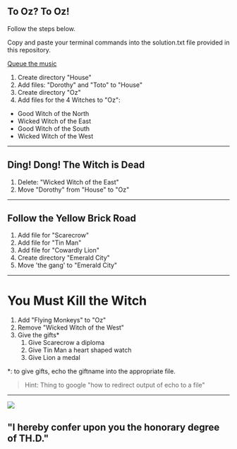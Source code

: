 ## To Oz?  To Oz!

Follow the steps below.

Copy and paste your terminal commands into the solution.txt file provided
in this repository.

[Queue the music](http://thewizardofoz.warnerbros.com/)

1. Create directory "House"
1. Add files: "Dorothy" and "Toto" to "House"
1. Create directory "Oz"
1. Add files for the 4 Witches to "Oz":
  - Good Witch of the North
  - Wicked Witch of the East
  - Good Witch of the South
  - Wicked Witch of the West

---
## Ding! Dong! The Witch is Dead

1. Delete: "Wicked Witch of the East"
1. Move "Dorothy" from "House" to "Oz"

---
## Follow the Yellow Brick Road

1. Add file for "Scarecrow"
1. Add file for "Tin Man"
1. Add file for "Cowardly Lion"
1. Create directory "Emerald City"
1. Move 'the gang' to "Emerald City"

---
# You Must Kill the Witch

1. Add "Flying Monkeys" to "Oz"
1. Remove "Wicked Witch of the West"
1. Give the gifts*
    1. Give Scarecrow a diploma
    1. Give Tin Man a heart shaped watch
    1. Give Lion a medal

*: to give gifts, echo the giftname into the appropriate file.

> Hint: Thing to google "how to redirect output of echo to a file"

---

![](http://wendyswizardofoz.com/5ozpeop1.jpg)

## "I hereby confer upon you the honorary degree of TH.D."
